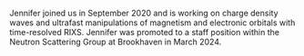 Jennifer joined us in September 2020 and is working on charge density waves and ultrafast manipulations of magnetism and electronic orbitals with time-resolved RIXS. Jennifer was promoted to a staff position within the Neutron Scattering Group at Brookhaven in March 2024.

